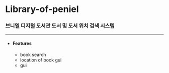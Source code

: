 # Library-of-peniel

### 브니엘 디지털 도서관 도서 및 도서 위치 검색 시스템

---

* #### Features
    * book search
    * location of book gui 
    * gui
